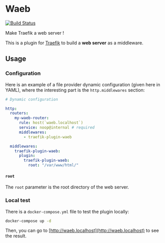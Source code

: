 # Waeb

[![Build Status](https://github.com/tomMoulard/traefik-plugin-waeb/actions/workflows/main.yml/badge.svg)](https://github.com/tomMoulard/traefik-plugin-waeb/actions/workflows/main.yml)

Make Traefik a web server !

This is a plugin for [Traefik](https://traefik.io) to build a **web server** as a middleware.

## Usage

### Configuration

Here is an example of a file provider dynamic configuration (given here in
YAML), where the interesting part is the `http.middlewares` section:

```yaml
# Dynamic configuration

http:
  routers:
    my-waeb-router:
      rule: host(`waeb.localhost`)
      service: noop@internal # required
      middlewares:
        - traefik-plugin-waeb

  middlewares:
    traefik-plugin-waeb:
      plugin:
        traefik-plugin-waeb:
          root: "/var/www/html/"
```

#### `root`

The `root` parameter is the root directory of the web server.

### Local test

There is a `docker-compose.yml` file to test the plugin locally:

```bash
docker-compose up -d
```

Then, you can go to [http://waeb.localhost](http://waeb.localhost) to see the
result.
